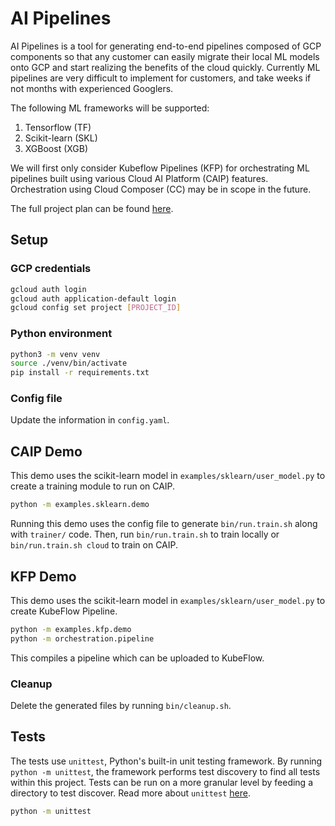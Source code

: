 # AI Pipelines
AI Pipelines is a tool for generating end-to-end pipelines composed of GCP components so that any customer can easily migrate their local ML models onto GCP and start realizing the benefits of the cloud quickly. Currently ML pipelines are very difficult to implement for customers, and take weeks if not months with experienced Googlers.

The following ML frameworks will be supported:
1. Tensorflow (TF)
1. Scikit-learn (SKL)
1. XGBoost (XGB)

We will first only consider Kubeflow Pipelines (KFP) for orchestrating ML pipelines built using various Cloud AI Platform (CAIP) features. Orchestration using Cloud Composer (CC) may be in scope in the future.

The full project plan can be found [here](https://docs.google.com/document/d/11-ljj4D3UT-_bOyFeN_L_uRXQkM9G10bte9jy1yfSYA/edit?ts=5df59215).

## Setup
### GCP credentials
```bash
gcloud auth login
gcloud auth application-default login
gcloud config set project [PROJECT_ID]
```

### Python environment
```bash
python3 -m venv venv
source ./venv/bin/activate
pip install -r requirements.txt
```

### Config file
Update the information in `config.yaml`.

## CAIP Demo
This demo uses the scikit-learn model in `examples/sklearn/user_model.py` to
create a training module to run on CAIP.

```bash
python -m examples.sklearn.demo
```

Running this demo uses the config file to generate `bin/run.train.sh` along
with `trainer/` code. Then, run `bin/run.train.sh` to train locally or
`bin/run.train.sh cloud` to train on CAIP.

## KFP Demo
This demo uses the scikit-learn model in `examples/sklearn/user_model.py` to
create KubeFlow Pipeline.

```bash
python -m examples.kfp.demo
python -m orchestration.pipeline
```

This compiles a pipeline which can be uploaded to KubeFlow.

### Cleanup
Delete the generated files by running `bin/cleanup.sh`.

## Tests
The tests use `unittest`, Python's built-in unit testing framework. By running
`python -m unittest`, the framework performs test discovery to find all tests
within this project. Tests can be run on a more granular level by feeding a
directory to test discover. Read more about `unittest`
[here](https://docs.python.org/3/library/unittest.html).

```bash
python -m unittest
```
